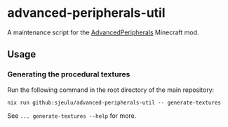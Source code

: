 # advanced-peripherals-util

A maintenance script for the [AdvancedPeripherals](https://github.com/IntelligenceModding/AdvancedPeripherals/) Minecraft mod.

## Usage

### Generating the procedural textures

Run the following command in the root directory of the main repository:
```
nix run github:sjeulu/advanced-peripherals-util -- generate-textures
```

See `... generate-textures --help` for more.
